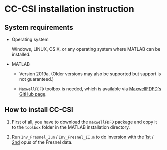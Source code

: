CC-CSI installation instruction
===============================
System requirements
-------------------
- Operating system

	Windows, LINUX, OS X, or any operating system where MATLAB can be installed.

- MATLAB

	- Version 2019a. (Older versions may also be supported but support is not guaranteed.)  

	- `MaxwellFDFD` toolbox is needed, which is available via [MaxwellFDFD's GitHub page](https://github.com/wsshin/maxwellfdfd).

How to install CC-CSI
---------------------
1. First of all, you have to download the ``maxwellFDFD`` package and copy it to the ``toolbox`` folder in the MATLAB installation directory.

2. Run `Inv_Fresnel_I.m` / `Inv_Fresnel_II.m` to do inversion with the [1st](https://iopscience.iop.org/article/10.1088/0266-5611/17/6/301) / [2nd](https://iopscience.iop.org/article/10.1088/0266-5611/21/6/S09) opus of the Fresnel data.


